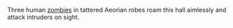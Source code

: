 Three human [zombies](https://www.dndbeyond.com/monsters/17077-zombie) in tattered Aeorian robes roam this hall aimlessly and attack intruders on sight.